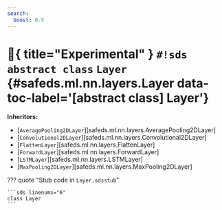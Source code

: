 ```yaml
---
search:
  boost: 0.5
---
```


# :test_tube:{ title="Experimental" } `#!sds abstract class` `Layer` {#safeds.ml.nn.layers.Layer data-toc-label='[abstract class] Layer'}

**Inheritors:**

- [`AveragePooling2DLayer`][safeds.ml.nn.layers.AveragePooling2DLayer]
- [`Convolutional2DLayer`][safeds.ml.nn.layers.Convolutional2DLayer]
- [`FlattenLayer`][safeds.ml.nn.layers.FlattenLayer]
- [`ForwardLayer`][safeds.ml.nn.layers.ForwardLayer]
- [`LSTMLayer`][safeds.ml.nn.layers.LSTMLayer]
- [`MaxPooling2DLayer`][safeds.ml.nn.layers.MaxPooling2DLayer]

??? quote "Stub code in `Layer.sdsstub`"

    ```sds linenums="6"
    class Layer
    ```
